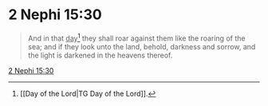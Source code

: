 # 2 Nephi 15:30

> And in that <u>day</u>[^a] they shall roar against them like the roaring of the sea; and if they look unto the land, behold, darkness and sorrow, and the light is darkened in the heavens thereof.

[2 Nephi 15:30](https://www.churchofjesuschrist.org/study/scriptures/bofm/2-ne/15?lang=eng&id=p30#p30)


[^a]: [[Day of the Lord|TG Day of the Lord]].  
